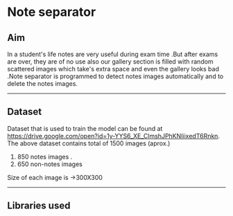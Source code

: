# Note separator

## Aim

In a student's life notes are very useful during exam time .But after exams are over, they are of no use also our gallery section is filled with random scattered images which take's extra space and even the gallery looks bad .Note separator is programmed to detect notes images automatically and to delete the notes images.

---

## Dataset

Dataset that is used to train the model can be found at <https://drive.google.com/open?id=1y-YYS6_XE_ClmshJPhKNIiixedT6Rnkn>.
The above dataset contains total of 1500 images (aprox.) 
1. 850 notes images .
2. 650 non-notes images

Size of each image is ->300X300

---

## Libraries used

 

